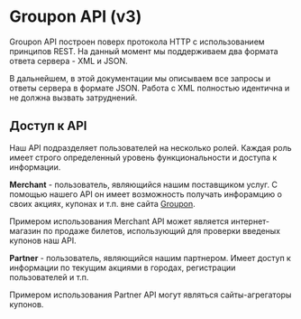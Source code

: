 Groupon API (v3)
================

Groupon API построен поверх протокола HTTP с использованием принципов REST. На данный момент мы поддерживаем два формата ответа сервера - XML и JSON.

В дальнейшем, в этой документации мы описываем все запросы и ответы сервера в формате JSON. Работа с XML полностью идентична и не должна вызвать затруднений.


Доступ к API
------------

Наш API подразделяет пользователей на несколько ролей. Каждая роль имеет строго определенный уровень функциональности и доступа к информации.

**Merchant** - пользователь, являющийся нашим поставщиком услуг. С помощью нашего API он имеет возможность получать инфорамцию о своих акциях, купонах и т.п. вне сайта [Groupon](http://groupon.ru).

Примером использования Merchant API может является интернет-магазин по продаже билетов, использующий для проверки введеных купонов наш API.

**Partner** - пользователь, являющийся нашим партнером. Имеет доступ к информации по текущим акциями в городах, регистрации пользователей и т.п.

Примером использования Partner API могут являться сайты-агрегаторы купонов.